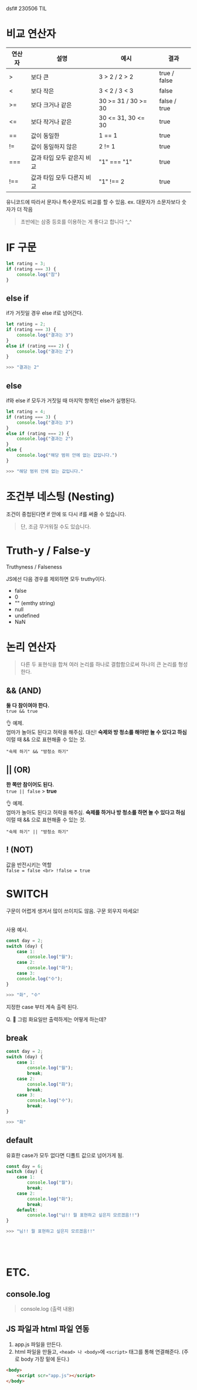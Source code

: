 dsf# 230506 TIL


# 비교 연산자

연산자 | 설명 | 예시 | 결과
---------|----------|---------|---------
  &#62; | 보다 큰 | 3 > 2 / 2 > 2 | true / false
 &#60; | 보다 작은 | 3 < 2 / 3 < 3 | false
 &#62;= | 보다 크거나 같은 | 30 >= 31 / 30 >= 30 | false / true
  &#60;= | 보다 작거나 같은 | 30 <= 31, 30 <= 30 | true
  == | 값이 동일한 | 1 == 1 | true
  != | 값이 동일하지 않은 | 2 != 1 | true
  === | 값과 타입 모두 같은지 비교 | "1" === "1" | true
  !== | 값과 타입 모두 다른지 비교 | "1" !== 2 | true  

유니코드에 따라서 문자나 특수문자도 비교를 할 수 있음.
ex. 대문자가 소문자보다 숫자가 더 작음

> 초반에는 삼중 등호를 이용하는 게 좋다고 합니다 ^_^



# IF 구문
```js
let rating = 3;
if (rating === 3) {
    console.log("참")
}
```
## else if
if가 거짓일  경우 else if로 넘어간다.
```js
let rating = 2;
if (rating === 3) {
    console.log("결과는 3")
}
else if (rating === 2) {
    console.log("결과는 2")
}

>>> "결과는 2"
```

## else
if와 else if 모두가 거짓일 때 마지막 항목인 else가 실행된다.
```js
let rating = 4;
if (rating === 3) {
    console.log("결과는 3")
}
else if (rating === 2) {
    console.log("결과는 2")
}
else {
    console.log("해당 범위 안에 없는 값입니다.")
}

>>> "해당 범위 안에 없는 값입니다."
```
# 조건부 네스팅 (Nesting)
조건이 중첩된다면 if 안에 또 다시 if를 써줄 수 있습니다.

> 단, 조금 무거워질 수도 있습니다.

# Truth-y / False-y
Truthyness / Falseness

JS에선 다음 경우를 제외하면 모두 truthy이다.
- false
- 0
- "" (emthy string)
- null
- undefined
- NaN

# 논리 연산자
> 다른 두 표현식을 합쳐 여러 논리를 하나로 결합함으로써 하나의 큰 논리를 형성한다.

## && (AND)
**둘 다 참이여야 한다.**
<br>`true && true`

👌 예제. <br>
엄마가 놀아도 된다고 허락을 해주심. 대신! **숙제와 방 청소를 해야만 놀 수 있다고 하심** 이럴 때 && 으로 표현해줄 수 있는 것. <br>

`"숙제 하기" && "방청소 하기"`


## || (OR)
**한 쪽만 참이어도 된다.**
<br>`true || false` > **true**

👌 예제. <br>
엄마가 놀아도 된다고 허락을 해주심. **숙제를 하거나 방 청소를 하면 놀 수 있다고 하심** 이럴 때 && 으로 표현해줄 수 있는 것. <br>

`"숙제 하기" || "방청소 하기"`


## ! (NOT)
값을 반전시키는 역할 <br>
`false = false <br>
!false = true`

# SWITCH
구문이 어렵게 생겨서 많이 쓰이지도 않음. 구문 외우지 마세요!
<br>
<br>

사용 예시.
```js
const day = 2;
switch (day) {
    case 1:
        console.log("월");
    case 2:
        console.log("화");
    case 3:
    console.log("수");
}

>>> "화", "수"
```
지정한 case 부터 계속 출력 된다. <br>

Q. 🤨 그럼 화요일만 출력하게는 어떻게 하는데?
## break
```js
const day = 2;
switch (day) {
    case 1:
        console.log("월");
        break;
    case 2:
        console.log("화");
        break;
    case 3:
        console.log("수");
        break;  
}

>>> "화"
```
## default
유효한 case가 모두 없다면 디폴트 값으로 넘어가게 됨.
```js
const day = 6;
switch (day) {
    case 1:
        console.log("월");
        break;
    case 2:
        console.log("화");
        break;
    default:
        console.log("님!! 뭘 표현하고 싶은지 모르겠음!!")  
}

>>> "님!! 뭘 표현하고 싶은지 모르겠음!!"
```

<br>
<br>

# ETC.
## console.log
> console.log (출력 내용)

## JS 파일과 html 파일 연동

1. app.js 파일을 만든다.
2. html 파일을 만들고, `<head> 나 <body>`에 `<script>` 태그를 통해 연결해준다.
(주로 body 가장 밑에 둔다.)
```html
<body>
    <script scr="app.js"></script>
</body>
```
